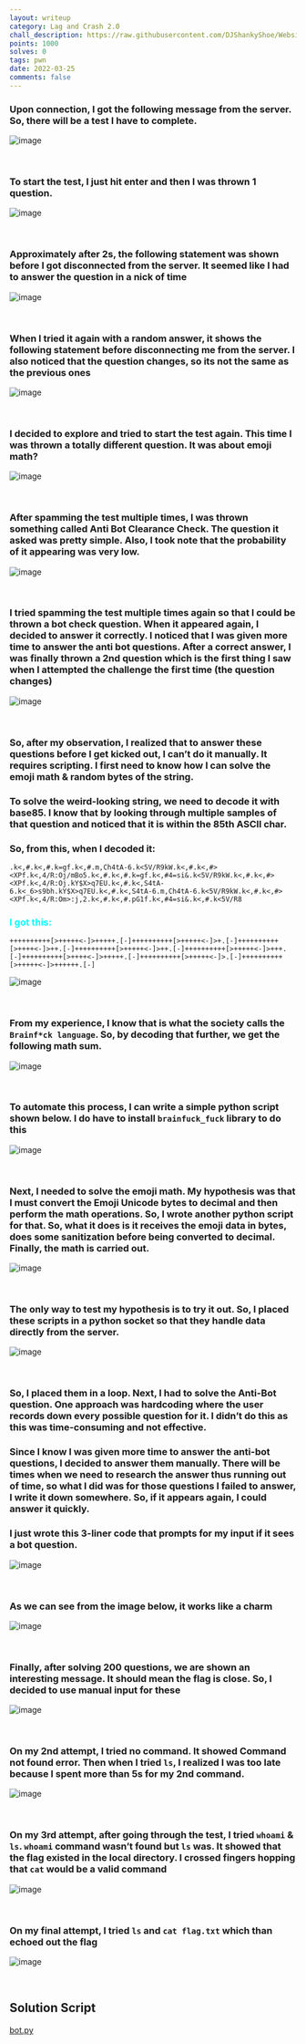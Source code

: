 ```yaml
---
layout: writeup
category: Lag and Crash 2.0
chall_description: https://raw.githubusercontent.com/DJShankyShoe/Website/master/assets/CTFs/2022/Lag-and-Crash-2.0/We%20Need%20Flash/images/dp.png
points: 1000
solves: 0
tags: pwn
date: 2022-03-25
comments: false
---
```

### Upon connection, I got the following message from the server. So, there will be a test I have to complete.

![image](https://raw.githubusercontent.com/DJShankyShoe/Website/master/assets/CTFs/2022/Lag-and-Crash-2.0/We%20Need%20Flash/images/connection.png)

‎


### To start the test, I just hit enter and then I was thrown 1 question.

![image](https://raw.githubusercontent.com/DJShankyShoe/Website/master/assets/CTFs/2022/Lag-and-Crash-2.0/We%20Need%20Flash/images/1st.png)

‎


### Approximately after 2s, the following statement was shown before I got disconnected from the server. It seemed like I had to answer the question in a nick of time

![image](https://raw.githubusercontent.com/DJShankyShoe/Website/master/assets/CTFs/2022/Lag-and-Crash-2.0/We%20Need%20Flash/images/slow.png)

‎


### When I tried it again with a random answer, it shows the following statement before disconnecting me from the server. I also noticed that the question changes, so its not the same as the previous ones

![image](https://raw.githubusercontent.com/DJShankyShoe/Website/master/assets/CTFs/2022/Lag-and-Crash-2.0/We%20Need%20Flash/images/wrong.png)

‎


### I decided to explore and tried to start the test again. This time I was thrown a totally different question. It was about emoji math?

![image](https://raw.githubusercontent.com/DJShankyShoe/Website/master/assets/CTFs/2022/Lag-and-Crash-2.0/We%20Need%20Flash/images/emoji.png)

‎


### After spamming the test multiple times, I was thrown something called Anti Bot Clearance Check. The question it asked was pretty simple. Also, I took note that the probability of it appearing was very low.

![image](https://raw.githubusercontent.com/DJShankyShoe/Website/master/assets/CTFs/2022/Lag-and-Crash-2.0/We%20Need%20Flash/images/anti-bot.png)

‎


### I tried spamming the test multiple times again so that I could be thrown a bot check question. When it appeared again, I decided to answer it correctly. I noticed that I was given more time to answer the anti bot questions. After a correct answer, I was finally thrown a 2nd question which is the first thing I saw when I attempted the challenge the first time (the question changes)

![image](https://raw.githubusercontent.com/DJShankyShoe/Website/master/assets/CTFs/2022/Lag-and-Crash-2.0/We%20Need%20Flash/images/pass.png)

‎


### So, after my observation, I realized that to answer these questions before I get kicked out, I can’t do it manually. It requires scripting. I first need to know how I can solve the emoji math & random bytes of the string.

### To solve the weird-looking string, we need to decode it with base85. I know that by looking through multiple samples of that question and noticed that it is within the 85th ASCII char. 

### So, from this, when I decoded it:

```
.k<,#.k<,#.k=gf.k<,#.m,Ch4tA-6.k<5V/R9kW.k<,#.k<,#><XPf.k<,4/R:Oj/mBo5.k<,#.k<,#.k=gf.k<,#4=si&.k<5V/R9kW.k<,#.k<,#><XPf.k<,4/R:Oj.kY$X>q7EU.k<,#.k<,S4tA-6.k<_6>s9bh.kY$X>q7EU.k<,#.k<,S4tA-6.m,Ch4tA-6.k<5V/R9kW.k<,#.k<,#><XPf.k<,4/R:Om>:j,2.k<,#.k<,#.pG1f.k<,#4=si&.k<,#.k<5V/R8
```

<h3 style="color:aqua;">‎I got this:</h3>

```
++++++++++[>+++++<-]>+++++.[-]++++++++++[>+++++<-]>+.[-]++++++++++[>++++<-]>++.[-]++++++++++[>+++++<-]>++.[-]++++++++++[>+++++<-]>+++.[-]++++++++++[>++++<-]>+++++.[-]++++++++++[>+++++<-]>.[-]++++++++++[>+++++<-]>++++++.[-]
```

![image](https://raw.githubusercontent.com/DJShankyShoe/Website/master/assets/CTFs/2022/Lag-and-Crash-2.0/We%20Need%20Flash/images/decode.png)

‎


### From my experience, I know that is what the society calls the `Brainf*ck language`. So, by decoding that further, we get the following math sum.

![image](https://raw.githubusercontent.com/DJShankyShoe/Website/master/assets/CTFs/2022/Lag-and-Crash-2.0/We%20Need%20Flash/images/brain.png)

‎


### To automate this process, I can write a simple python script shown below. I do have to install `brainfuck_fuck` library to do this

![image](https://raw.githubusercontent.com/DJShankyShoe/Website/master/assets/CTFs/2022/Lag-and-Crash-2.0/We%20Need%20Flash/images/script1.png)

‎


### Next, I needed to solve the emoji math. My hypothesis was that I must convert the Emoji Unicode bytes to decimal and then perform the math operations. So, I wrote another python script for that. So, what it does is it receives the emoji data in bytes, does some sanitization before being converted to decimal. Finally, the math is carried out.

![image](https://raw.githubusercontent.com/DJShankyShoe/Website/master/assets/CTFs/2022/Lag-and-Crash-2.0/We%20Need%20Flash/images/script2.png)

‎


### The only way to test my hypothesis is to try it out. So, I placed these scripts in a python socket so that they handle data directly from the server. 

![image](https://raw.githubusercontent.com/DJShankyShoe/Website/master/assets/CTFs/2022/Lag-and-Crash-2.0/We%20Need%20Flash/images/script3.png)

‎


### So, I placed them in a loop. Next, I had to solve the Anti-Bot question. One approach was hardcoding where the user records down every possible question for it. I didn’t do this as this was time-consuming and not effective.

### Since I know I was given more time to answer the anti-bot questions, I decided to answer them manually. There will be times when we need to research the answer thus running out of time, so what I did was for those questions I failed to answer, I write it down somewhere. So, if it appears again, I could answer it quickly. 

### I just wrote this 3-liner code that prompts for my input if it sees a bot question.

![image](https://raw.githubusercontent.com/DJShankyShoe/Website/master/assets/CTFs/2022/Lag-and-Crash-2.0/We%20Need%20Flash/images/script4.png)

‎


### As we can see from the image below, it works like a charm

![image](https://raw.githubusercontent.com/DJShankyShoe/Website/master/assets/CTFs/2022/Lag-and-Crash-2.0/We%20Need%20Flash/images/script5.png)

‎


### Finally, after solving 200 questions, we are shown an interesting message. It should mean the flag is close. So, I decided to use manual input for these

![image](https://raw.githubusercontent.com/DJShankyShoe/Website/master/assets/CTFs/2022/Lag-and-Crash-2.0/We%20Need%20Flash/images/script6.png)

‎


### On my 2nd attempt, I tried no command. It showed Command not found error. Then when I tried `ls`, I realized I was too late because I spent more than 5s for my 2nd command.

![image](https://raw.githubusercontent.com/DJShankyShoe/Website/master/assets/CTFs/2022/Lag-and-Crash-2.0/We%20Need%20Flash/images/attempt1.png)

‎


### On my 3rd attempt, after going through the test, I tried `whoami` & `ls`. `whoami` command wasn’t found but `ls` was. It showed that the flag existed in the local directory. I crossed fingers hopping that `cat` would be a valid command

![image](https://raw.githubusercontent.com/DJShankyShoe/Website/master/assets/CTFs/2022/Lag-and-Crash-2.0/We%20Need%20Flash/images/attempt2.png)

‎


### On my final attempt, I tried `ls` and `cat flag.txt` which than echoed out the flag

![image](https://raw.githubusercontent.com/DJShankyShoe/Website/master/assets/CTFs/2022/Lag-and-Crash-2.0/We%20Need%20Flash/images/solve.png)

‎



## Solution Script

[bot.py](https://raw.githubusercontent.com/DJShankyShoe/Website/master/assets/CTFs/2022/Lag-and-Crash-2.0/We%20Need%20Flash/sol-script/bot.py)